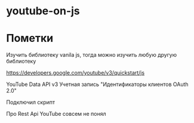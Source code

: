 # youtube-on-js

# Пометки

Изучить библиотеку vanila js, тогда можно изучить любую другую библиотеку

https://developers.google.com/youtube/v3/quickstart/js

YouTube Data API v3
Учетная запись "Идентификаторы клиентов OAuth 2.0"

Подключил скрипт

<!-- <script src="https://apis.google.com/js/api.js"></script> -->

Про Rest Api YouTube совсем не понял

